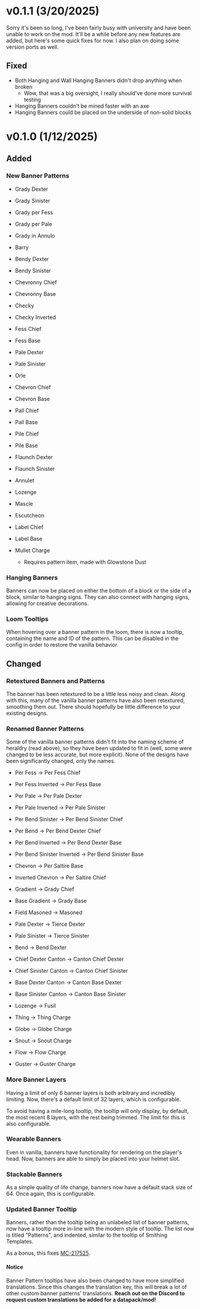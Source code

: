 # v0.1.1 (3/20/2025)
Sorry it's been so long, I've been fairly busy with university and have been unable to work on the mod. It'll be a while before any new features are added, but here's some quick fixes for now. I also plan on doing some version ports as well.

## Fixed
- Both Hanging and Wall Hanging Banners didn't drop anything when broken
  - Wow, that was a big oversight, I really should've done more survival testing
- Hanging Banners couldn't be mined faster with an axe
- Hanging Banners could be placed on the underside of non-solid blocks



# v0.1.0 (1/12/2025)

## Added

### New Banner Patterns
- Grady Dexter
- Grady Sinister
- Grady per Fess
- Grady per Pale
- Grady in Annulo

- Barry
- Bendy Dexter
- Bendy Sinister

- Chevronny Chief
- Chevronny Base

- Checky
- Checky Inverted

- Fess Chief
- Fess Base
- Pale Dexter
- Pale Sinister

- Orle

- Chevron Chief
- Chevron Base

- Pall Chief
- Pall Base

- Pile Chief
- Pile Base

- Flaunch Dexter
- Flaunch Sinister

- Annulet
- Lozenge
- Mascle
- Escutcheon

- Label Chief
- Label Base

- Mullet Charge
  - Requires pattern item, made with Glowstone Dust

### Hanging Banners
Banners can now be placed on either the bottom of a block or the side of a block, similar to hanging signs. They can also connect with hanging signs, allowing for creative decorations.

### Loom Tooltips
When hovering over a banner pattern in the loom, there is now a tooltip, containing the name and ID of the pattern. This can be disabled in the config in order to restore the vanilla behavior.


## Changed

### Retextured Banners and Patterns
The banner has been retextured to be a little less noisy and clean. Along with this, many of the vanilla banner patterns have also been retextured, smoothing them out. There should hopefully be little difference to your existing designs.

### Renamed Banner Patterns
Some of the vanilla banner patterns didn't fit into the naming scheme of heraldry (read above), so they have been updated to fit in (well, some were changed to be less accurate, but more explicit). None of the designs have been significantly changed, only the names.

- Per Fess → Per Fess Chief
- Per Fess Inverted → Per Fess Base
- Per Pale → Per Pale Dexter
- Per Pale Inverted → Per Pale Sinister

- Per Bend Sinister → Per Bend Sinister Chief
- Per Bend → Per Bend Dexter Chief
- Per Bend Inverted → Per Bend Dexter Base
- Per Bend Sinister Inverted → Per Bend Sinister Base

- Chevron → Per Saltire Base
- Inverted Chevron → Per Saltire Chief

- Gradient → Grady Chief
- Base Gradient → Grady Base

- Field Masoned → Masoned

- Pale Dexter → Tierce Dexter
- Pale Sinister → Tierce Sinister
- Bend → Bend Dexter

- Chief Dexter Canton → Canton Chief Dexter
- Chief Sinister Canton → Canton Chief Sinister
- Base Dexter Canton → Canton Base Dexter
- Base Sinister Canton → Canton Base Sinister

- Lozenge → Fusil

- Thing → Thing Charge
- Globe → Globe Charge
- Snout → Snout Charge
- Flow → Flow Charge
- Guster → Guster Charge

### More Banner Layers
Having a limit of only 6 banner layers is both arbitrary and incredibly limiting. Now, there's a default limit of 32 layers, which is configurable.

To avoid having a mile-long tooltip, the tooltip will only display, by default, the most recent 8 layers, with the rest being trimmed. The limit for this is also configurable.

### Wearable Banners
Even in vanilla, banners have functionality for rendering on the player's head. Now, banners are able to simply be placed into your helmet slot.

### Stackable Banners
As a simple quality of life change, banners now have a default stack size of 64. Once again, this is configurable.

### Updated Banner Tooltip
Banners, rather than the tooltip being an unlabeled list of banner patterns, now have a tooltip more in-line with the modern style of tooltip. The list now is titled "Patterns", and indented, similar to the tooltip of Smithing Templates.

As a bonus, this fixes [MC-217525](https://bugs.mojang.com/browse/MC-217525).

#### Notice
Banner Pattern tooltips have also been changed to have more simplified translations. Since this changes the translation key, this will break a lot of other custom banner patterns' translations. **Reach out on the Discord to request custom translations be added for a datapack/mod!**